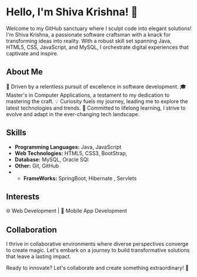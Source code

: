 
# Hello, I'm Shiva Krishna! 👋

Welcome to my GitHub sanctuary where I sculpt code into elegant solutions! I'm Shiva Krishna, a passionate software craftsman with a knack for transforming ideas into reality. With a robust skill set spanning Java, HTML5, CSS, JavaScript, and MySQL, I orchestrate digital experiences that captivate and inspire.

## About Me

🚀 Driven by a relentless pursuit of excellence in software development.
🎓 Master's in Computer Applications, a testament to my dedication to mastering the craft.
💡 Curiosity fuels my journey, leading me to explore the latest technologies and trends.
🌱 Committed to lifelong learning, I strive to evolve and adapt in the ever-changing tech landscape.

## Skills

- **Programming Languages:** Java, JavaScript
- **Web Technologies:** HTML5, CSS3, BootStrap, 
- **Database:** MySQL, Oracle SQl
- **Other:** Git, GitHub
- - **FrameWorks:** SpringBoot, Hibernate , Servlets 

## Interests

🌐 Web Development | 📱 Mobile App Development 

## Collaboration

I thrive in collaborative environments where diverse perspectives converge to create magic. Let's embark on a journey to build transformative solutions that leave a lasting impact.

Ready to innovate? Let's collaborate and create something extraordinary! 🚀


<!---
Shiva-Krishna1/Shiva-Krishna1 is a ✨ special ✨ repository because its `README.md` (this file) appears on your GitHub profile.
You can click the Preview link to take a look at your changes.
--->
